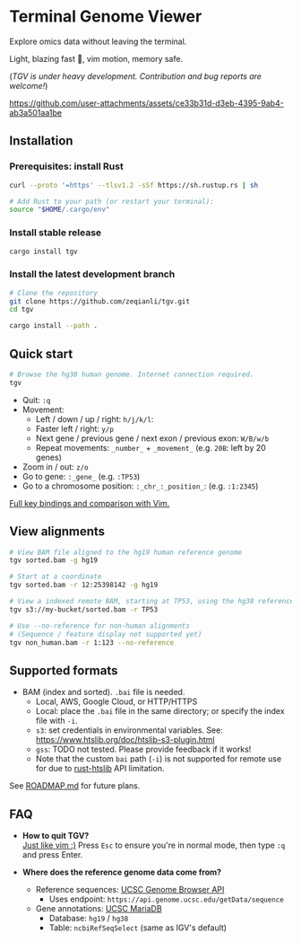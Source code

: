 # Terminal Genome Viewer

Explore omics data without leaving the terminal.

Light, blazing fast 🚀, vim motion, memory safe.

(*TGV is under heavy development. Contribution and bug reports are welcome!*)

https://github.com/user-attachments/assets/ce33b31d-d3eb-4395-9ab4-ab3a501aa1be


## Installation

### Prerequisites: install Rust

```bash
curl --proto '=https' --tlsv1.2 -sSf https://sh.rustup.rs | sh

# Add Rust to your path (or restart your terminal):
source "$HOME/.cargo/env"
```

### Install stable release

```bash
cargo install tgv
```

### Install the latest development branch

```bash
# Clone the repository
git clone https://github.com/zeqianli/tgv.git
cd tgv

cargo install --path .
```

## Quick start

```bash
# Browse the hg38 human genome. Internet connection required.
tgv
```

- Quit: `:q`
- Movement:
  - Left / down / up / right: `h/j/k/l`:
  - Faster left / right: `y/p`
  - Next gene / previous gene / next exon / previous exon: `W/B/w/b`
  - Repeat movements: `_number_` + `_movement_` (e.g. `20B`: left by 20 genes)
- Zoom in / out: `z/o`
- Go to gene: `:_gene_` (e.g. `:TP53`)
- Go to a chromosome position: `:_chr_:_position_`: (e.g. `:1:2345`)

[Full key bindings and comparison with Vim.](docs/key_bindings.md)

## View alignments

```bash
# View BAM file aligned to the hg19 human reference genome
tgv sorted.bam -g hg19

# Start at a coordinate
tgv sorted.bam -r 12:25398142 -g hg19

# View a indexed remote BAM, starting at TP53, using the hg38 reference genome
tgv s3://my-bucket/sorted.bam -r TP53

# Use --no-reference for non-human alignments
# (Sequence / feature display not supported yet)
tgv non_human.bam -r 1:123 --no-reference
```

## Supported formats

- BAM (index and sorted). `.bai` file is needed.
  - Local, AWS, Google Cloud, or HTTP/HTTPS
  - Local: place the `.bai` file in the same directory; or specify the index file with `-i`.
  - `s3`: set credentials in environmental variables. See: <https://www.htslib.org/doc/htslib-s3-plugin.html>
  - `gss`: TODO not tested. Please provide feedback if it works!
  - Note that the custom `bai` path (`-i`) is not supported for remote use for due to [rust-htslib](https://github.com/rust-bio/rust-htslib) API limitation.

See [ROADMAP.md](ROADMAP.md) for future plans.

## FAQ

- **How to quit TGV?**  
  [Just like vim :)](https://stackoverflow.com/questions/11828270/how-do-i-exit-vim) Press `Esc` to ensure you're in normal mode, then type `:q` and press Enter.

- **Where does the reference genome data come from?**  
  - Reference sequences: [UCSC Genome Browser API](https://genome.ucsc.edu/goldenPath/help/api.html)
    - Uses endpoint: `https://api.genome.ucsc.edu/getData/sequence`
  - Gene annotations: [UCSC MariaDB](https://genome.ucsc.edu/goldenPath/help/mysql.html)
    - Database: `hg19` / `hg38`
    - Table: `ncbiRefSeqSelect` (same as IGV's default)
